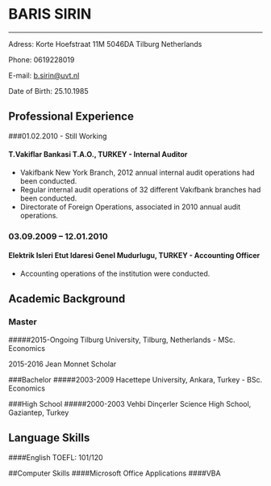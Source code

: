 BARIS SIRIN
=======
-----------

Adress: Korte Hoefstraat 11M 5046DA
Tilburg Netherlands

Phone: 0619228019

E-mail: b.sirin@uvt.nl

Date of Birth: 25.10.1985


## Professional Experience

 
###01.02.2010 - Still Working
#### T.Vakiflar Bankasi T.A.O., TURKEY - Internal Auditor


* Vakifbank New York Branch, 2012 annual internal audit operations had been conducted.
* Regular internal audit operations of 32 different Vakıfbank branches had been conducted.
* Directorate of Foreign Operations, associated in 2010 annual audit operations.

### 03.09.2009 – 12.01.2010
#### Elektrik Isleri Etut Idaresi Genel Mudurlugu, TURKEY - Accounting Officer


* Accounting operations of the institution were conducted.

## Academic Background

### Master
#####2015-Ongoing 
Tilburg University, Tilburg, Netherlands - MSc. Economics

2015-2016 Jean Monnet Scholar  


###Bachelor
#####2003-2009
Hacettepe University, Ankara, Turkey - BSc. Economics


###High School
#####2000-2003
Vehbi Dinçerler Science High School, Gaziantep, Turkey

## Language Skills
####English
TOEFL: 101/120

##Computer Skills
####Microsoft Office Applications
####VBA
